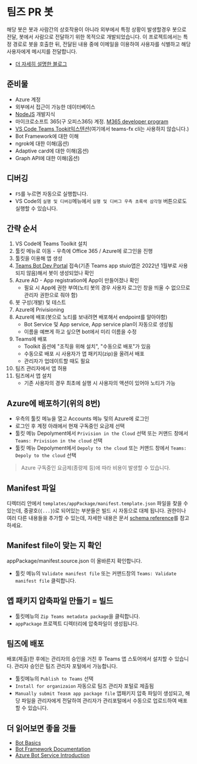 # 팀즈 PR 봇

해당 봇은 봇과 사람간의 상호작용이 아니라 외부에서 특정 상황이 발생할경우 봇으로 전달, 봇에서 사람으로 전달하기 위한 목적으로 개발되었습니다. 이 프로젝트에서는 특정 경로로 봇을 호출한 뒤, 전달된 내용 중에 이메일을 이용하여 사용자를 식별하고 해당 사용자에게 메시지를 전달합니다.
- [더 자세히 설명한 블로그](https://sviom.com)

## 준비물
- Azure 계정
- 외부에서 접근이 가능한 데이터베이스
- [NodeJS](https://nodejs.org/en/) 개발지식
- 마이크로소프트 365(구 오피스365) 계정. [M365 developer program](https://developer.microsoft.com/en-us/microsoft-365/dev-program)
- [VS Code Teams Tookit익스텐션](https://aka.ms/teams-toolkit)(여기에서 teams-fx cli는 사용하지 않습니다.)
- Bot Framework에 대한 이해
- ngrok에 대한 이해(옵션)
- Adaptive card에 대한 이해(옵션)
- Graph API에 대한 이해(옵션)

## 디버깅
- `F5`를 누르면 자동으로 실행합니다.
- VS Code의 `실행 및 디버깅`메뉴에서 `실행 및 디버그 우측 초록색 삼각형` 버튼으로도 실행할 수 있습니다.


## 간략 순서
1. VS Code에 Teams Toolkit 설치
2. 툴킷 메뉴로 이동 - 우측에 Office 365 / Azure에 로그인을 진행
3. 툴킷을 이용해 앱 생성
4. [Teams Bot Dev Portal](https://dev.teams.microsoft.com/bots) 접속(기존 Teams app stuio앱은 2022년 1월부로 사용되지 않음)해서 봇이 생성되었나 확인
5. Azure AD - App registration에 App이 만들어졌나 확인
    - 필요 시 App에 권한 부여(노티 봇의 경우 사용자 로그인 창을 띄울 수 없으므로 관리자 권한으로 줘야 함)
6. 봇 구성(개발) 및 테스트
7. Azure에 Privisioning
8. Azure에 배포(봇으로 노티를 보내려면 배포해서 endpoint를 알아야함)
    - Bot Service 및 App service, App service plan이 자동으로 생성됨
    - 이름을 예쁘게 하고 싶으면 bot에서 미리 이름을 수정
9. Teams에 배포
    - Toolkit 옵션에 "조직을 위해 설치", "수동으로 배포"가 있음
    - 수동으로 배포 시 사용자가 앱 패키지(zip)을 올려서 배포
    - 관리자가 업데이트할 때도 필요
10. 팀즈 관리자에서 앱 허용
11. 팀즈에서 앱 설치
    - 기존 사용자의 경우 최초에 실행 시 사용자의 액션이 있어야 노티가 가능

## Azure에 배포하기(위의 8번)

- 우측의 툴킷 메뉴을 열고 Accounts 메뉴 및의 Azure에 로그인
- 로그인 후 계정 아래에서 현재 구독중인 요금제 선택
- 툴킷 메뉴 Depolyment에서 `Privision in the Cloud` 선택 또는 커맨드 창에서 `Teams: Privision in the cloud` 선택
- 툴킷 메뉴 Depolyment에서 `Depoly to the cloud` 또는 커맨드 창에서 `Teams: Depoly to the cloud` 선택

> Azure 구독중인 요금제(종량제 등)에 따라 비용이 발생할 수 있습니다.

## Manifest 파일

디렉터리 안에서 `templates/appPackage/manifest.template.json` 파일을 찾을 수 있는데, 중괄호(`{...}`)로 되어있는 부분들은 빌드 시 자동으로 대체 됩니다. 권한이나 여러 다른 내용들을 추가할 수 있는데, 자세한 내용은 문서 [schema reference](https://docs.microsoft.com/en-us/microsoftteams/platform/resources/schema/manifest-schema)를 참고하세요.


## Manifest file이 맞는 지 확인

appPackage/manifest.source.json 이 올바른지 확인합니다.

- 툴킷 메뉴의 `Validate manifest file` 또는 커맨드창의 `Teams: Validate manifest file` 클릭합니다.

## 앱 패키지 압축파일 만들기 = 빌드

- 툴킷메뉴의 `Zip Teams metadata package`을 클릭합니다.
- `appPackage` 프로젝트 디렉터리에 압축파일이 생성됩니다.

## 팀즈에 배포

배포(제출)한 후에는 관리자의 승인을 거친 후 Teams 앱 스토어에서 설치할 수 있습니다. 관리자 승인은 팀즈 관리자 포털에서 가능합니다.

- 툴킷메뉴의 `Publish to Teams` 선택
- `Install for organizaion` 자동으로 팀즈 관리자 포털로 제출됨
- `Manually submit Teasm app package file` 앱패키지 압축 파일이 생성되고, 해당 파일을 관리자에게 전달하여 관리자가 관리포털에서 수동으로 업로드하여 배포할 수 있습니다.

## 더 읽어보면 좋을 것들

- [Bot Basics](https://docs.microsoft.com/azure/bot-service/bot-builder-basics?view=azure-bot-service-4.0)
- [Bot Framework Documentation](https://docs.botframework.com/)
- [Azure Bot Service Introduction](https://docs.microsoft.com/azure/bot-service/bot-service-overview-introduction?view=azure-bot-service-4.0)
